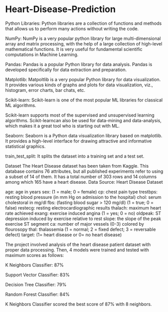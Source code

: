 # Heart-Disease-Prediction

Python Libraries: Python libraries are a collection of functions and methods that allows us to perform many actions without writing the code.

NumPy: NumPy is a very popular python library for large multi-dimensional array and matrix processing, with the help of a large collection of high-level mathematical functions. It is very useful for fundamental scientific computations in Machine Learning.

Pandas: Pandas is a popular Python library for data analysis. Pandas is developed specifically for data extraction and preparation.

Matplotlib: Matpoltlib is a very popular Python library for data visualization. It provides various kinds of graphs and plots for data visualization, viz., histogram, error charts, bar chats, etc.

Scikit-learn: Scikit-learn is one of the most popular ML libraries for classical ML algorithms.

Scikit-learn supports most of the supervised and unsupervised learning algorithms. Scikit-learncan also be used for data-mining and data-analysis, which makes it a great tool who is starting out with ML.

Seaborn: Seaborn is a Python data visualization library based on matplotlib. It provides a high-level interface for drawing attractive and informative statistical graphics.

train_test_split: It splits the dataset into a training set and a test set.

Dataset The Heart Disease dataset has been taken from Kaggle. This database contains 76 attributes, but all published experiments refer to using a subset of 14 of them. It has a total number of 303 rows and 14 columns among which 165 have a heart disease. Data Source: Heart Disease Dataset

age: age in years sex: (1 = male; 0 = female) cp: chest pain type trestbps: resting blood pressure (in mm Hg on admission to the hospital) chol: serum cholestoral in mg/dl fbs: (fasting blood sugar > 120 mg/dl) (1 = true; 0 = false) restecg: resting electrocardiographic results thalach: maximum heart rate achieved exang: exercise induced angina (1 = yes; 0 = no) oldpeak: ST depression induced by exercise relative to rest slope: the slope of the peak exercise ST segment ca: number of major vessels (0-3) colored by flourosopy thal: thalassemia (1 = normal; 2 = fixed defect; 3 = reversable defect) target: (1= heart disease or 0= no heart disease)

The project involved analysis of the heart disease patient dataset with proper data processing. Then, 4 models were trained and tested with maximum scores as follows:

K Neighbors Classifier: 87%

Support Vector Classifier: 83%

Decision Tree Classifier: 79%

Random Forest Classifier: 84%

K Neighbors Classifier scored the best score of 87% with 8 neighbors.
